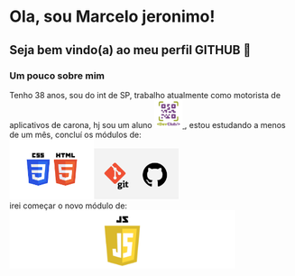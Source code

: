 # Ola, sou Marcelo jeronimo!
## Seja bem vindo(a) ao meu perfil GITHUB 🙏
<h3><b>Um pouco sobre mim</b></h3>
Tenho 38 anos, sou do int de SP, trabalho atualmente como motorista de aplicativos de carona, hj sou um aluno <a href="https://rodolfomori.com.br/devclub"><img src="https://github.com/marcelojeronimodesenvolvedor/marcelojeronimodesenvolvedor/blob/main/DEVCLUB-LOGO.webp"width="50px"> </a>  
, estou estudando a menos de um mês, concluí os módulos de:<div> <img src="https://github.com/marcelojeronimodesenvolvedor/marcelojeronimodesenvolvedor/blob/main/HTML-CSS-LOGO.png" width="150px"><img src="https://github.com/marcelojeronimodesenvolvedor/marcelojeronimodesenvolvedor/blob/main/Git-e-GitHub.png.webp"width="150px"></div>
irei começar o novo módulo de: <img src="https://raw.githubusercontent.com/marcelojeronimodesenvolvedor/marcelojeronimodesenvolvedor/main/java.webp" width="400px">

 
 



